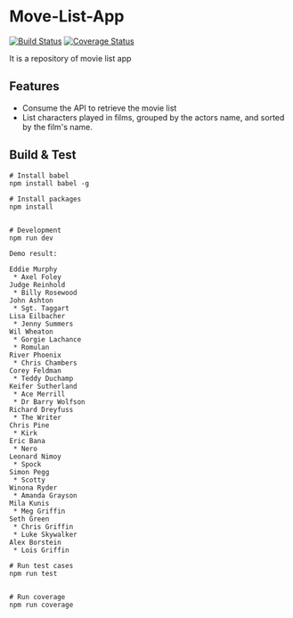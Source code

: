 # Move-List-App
[![Build Status](https://travis-ci.org/harryho/alinta-app.svg?branch=master)](https://travis-ci.org/harryho/alinta-app)
[![Coverage Status](https://coveralls.io/repos/github/harryho/alinta-app/badge.svg?branch=master)](https://coveralls.io/github/harryho/alinta-app?branch=master)

It is a repository of movie list app

## Features

* Consume the API to retrieve the movie list
* List characters played in films, grouped by the actors name, and sorted by the film's name.

## Build & Test

```
# Install babel
npm install babel -g

# Install packages
npm install


# Development
npm run dev

Demo result:

Eddie Murphy              
 * Axel Foley             
Judge Reinhold            
 * Billy Rosewood         
John Ashton               
 * Sgt. Taggart           
Lisa Eilbacher            
 * Jenny Summers          
Wil Wheaton               
 * Gorgie Lachance        
 * Romulan                
River Phoenix             
 * Chris Chambers         
Corey Feldman             
 * Teddy Duchamp          
Keifer Sutherland         
 * Ace Merrill            
 * Dr Barry Wolfson       
Richard Dreyfuss          
 * The Writer             
Chris Pine                
 * Kirk                   
Eric Bana                 
 * Nero                   
Leonard Nimoy             
 * Spock                  
Simon Pegg                
 * Scotty                 
Winona Ryder              
 * Amanda Grayson         
Mila Kunis                
 * Meg Griffin            
Seth Green                
 * Chris Griffin          
 * Luke Skywalker         
Alex Borstein             
 * Lois Griffin           

# Run test cases
npm run test


# Run coverage
npm run coverage



